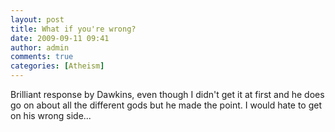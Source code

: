 ```yaml
---
layout: post
title: What if you're wrong?
date: 2009-09-11 09:41
author: admin
comments: true
categories: [Atheism]
---
```

Brilliant response by Dawkins, even though I didn't get it at first and he does go on about all the different gods but he made the point. I would hate to get on his wrong side...

<object classid="clsid:d27cdb6e-ae6d-11cf-96b8-444553540000" width="425" height="350" codebase="http://download.macromedia.com/pub/shockwave/cabs/flash/swflash.cab#version=6,0,40,0"><param name="src" value="http://www.youtube.com/v/6mmskXXetcg" /><embed type="application/x-shockwave-flash" width="425" height="350" src="http://www.youtube.com/v/6mmskXXetcg"></embed></object>
